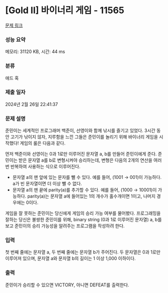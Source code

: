 # [Gold II] 바이너리 게임 - 11565 

[문제 링크](https://www.acmicpc.net/problem/11565) 

### 성능 요약

메모리: 31120 KB, 시간: 44 ms

### 분류

애드 혹

### 제출 일자

2024년 2월 26일 22:41:37

### 문제 설명

<p>준민이는 세계적인 프로그래머 백준이, 선영이와 함께 낚시를 즐기고 있었다. 3시간 동안 고기가 낚이지 않자, 지루함을 느낀 그들은 준민이를 놀리기 위해 바이너리 게임을 시작했다! 게임의 룰은 다음과 같다.</p>

<p>먼저 백준이와 선영이는 0과 1로만 이루어진 문자열 a, b를 만들어 준민이에게 준다. 준민이는 받은 문자열 a를 b로 변형시켜야 승리하는데, 변형은 다음의 2개의 연산을 여러 번 반복하여 사용하는 식으로 이루어진다.</p>

<ul>
	<li>문자열 a의 맨 앞에 있는 문자를 뺄 수 있다. 예를 들어, (1001 → 001)이 가능하다. a가 빈 문자열이면 더 이상 뺄 수 없다.</li>
	<li>문자열 a의 맨 끝에 parity(a)를 추가할 수 있다. 예를 들어, (1000 → 10001)이 가능하다. parity(a)는 문자열 a에 들어있는 1의 개수가 홀수개이면 1이고, 나머지 경우에는 0이다.</li>
</ul>

<p>게임을 잘 못하는 준민이는 당신에게 게임의 승리 가능 여부를 물어봤다. 프로그래밍을 잘하는 당신은 불쌍한 준민이를 위해, binary string (0과 1로 이루어진 문자열) a, b를 보고 준민이의 승리 가능성을 알려주는 프로그램을 작성하려 한다.</p>

### 입력 

 <p>첫 번째 줄에는 문자열 a, 두 번째 줄에는 문자열 b가 주어진다. 두 문자열은 0과 1로만 이루어져 있으며, 문자열 a와 문자열 b의 길이는 1 이상 1,000 이하이다.</p>

### 출력 

 <p>준민이가 승리할 수 있으면 VICTORY, 아니면 DEFEAT를 출력한다.</p>

